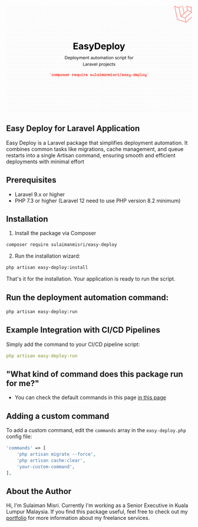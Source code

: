 ![EasyDeploy Image](public/easy-deploy.png)

## Easy Deploy for Laravel Application
Easy Deploy is a Laravel package that simplifies deployment automation. It combines common tasks like migrations, cache management, and queue restarts into a single Artisan command, ensuring smooth and efficient deployments with minimal effort

## Prerequisites
* Laravel 9.x or higher
* PHP 7.3 or higher (Laravel 12 need to use PHP version 8.2 minimum)

## Installation
1. Install the package via Composer
```bash
composer require sulaimanmisri/easy-deploy
```

2. Run the installation wizard:
```bash
php artisan easy-deploy:install
```

That's it for the installation. Your application is ready to run the script.

## Run the deployment automation command:
```bash
php artisan easy-deploy:run
```

## Example Integration with CI/CD Pipelines
Simply add the command to your CI/CD pipeline script:
```yaml
php artisan easy-deploy:run
```

## "What kind of command does this package run for me?"
* You can check the default commands in this page [in this page](docs/default-command.md)

## Adding a custom command
To add a custom command, edit the `commands` array in the `easy-deploy.php` config file:
```php
'commands' => [
    'php artisan migrate --force',
    'php artisan cache:clear',
    'your-custom-command',
],
```

## About the Author
Hi, I'm Sulaiman Misri. Currently I'm working as a Senior Executive in Kuala Lumpur Malaysia. If you find this package useful, feel free to check out my [portfolio](https://sulaimanmisri.com) for more information about my freelance services.